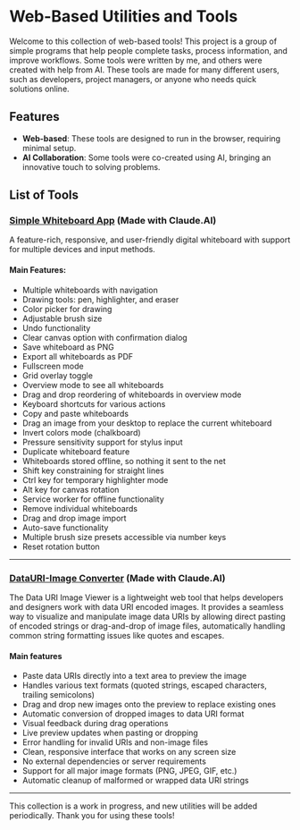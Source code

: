 # Web-Based Utilities and Tools

Welcome to this collection of web-based tools! This project is a group of simple programs that help people complete tasks, process information, and improve workflows. Some tools were written by me, and others were created with help from AI. These tools are made for many different users, such as developers, project managers, or anyone who needs quick solutions online.

## Features
- **Web-based**: These tools are designed to run in the browser, requiring minimal setup.
- **AI Collaboration**: Some tools were co-created using AI, bringing an innovative touch to solving problems.
  
## List of Tools


### [Simple Whiteboard App](https://dogriffiths.github.io/utilities/multiboard.html) (Made with Claude.AI)

A feature-rich, responsive, and user-friendly digital whiteboard with support for multiple devices and input methods.

#### Main Features:
- Multiple whiteboards with navigation
- Drawing tools: pen, highlighter, and eraser
- Color picker for drawing
- Adjustable brush size
- Undo functionality
- Clear canvas option with confirmation dialog
- Save whiteboard as PNG
- Export all whiteboards as PDF
- Fullscreen mode
- Grid overlay toggle
- Overview mode to see all whiteboards
- Drag and drop reordering of whiteboards in overview mode
- Keyboard shortcuts for various actions
- Copy and paste whiteboards
- Drag an image from your desktop to replace the current whiteboard
- Invert colors mode (chalkboard)
- Pressure sensitivity support for stylus input
- Duplicate whiteboard feature
- Whiteboards stored offline, so nothing it sent to the net
- Shift key constraining for straight lines
- Ctrl key for temporary highlighter mode
- Alt key for canvas rotation
- Service worker for offline functionality
- Remove individual whiteboards
- Drag and drop image import
- Auto-save functionality
- Multiple brush size presets accessible via number keys
- Reset rotation button

---

### [DataURI-Image Converter](https://dogriffiths.github.io/utilities/data-uri-viewer) (Made with Claude.AI)

The Data URI Image Viewer is a lightweight web tool that helps developers and designers work with data URI encoded images. It provides a seamless way to visualize and manipulate image data URIs by allowing direct pasting of encoded strings or drag-and-drop of image files, automatically handling common string formatting issues like quotes and escapes.

#### Main features

- Paste data URIs directly into a text area to preview the image
- Handles various text formats (quoted strings, escaped characters, trailing semicolons)
- Drag and drop new images onto the preview to replace existing ones
- Automatic conversion of dropped images to data URI format
- Visual feedback during drag operations
- Live preview updates when pasting or dropping
- Error handling for invalid URIs and non-image files
- Clean, responsive interface that works on any screen size
- No external dependencies or server requirements
- Support for all major image formats (PNG, JPEG, GIF, etc.)
- Automatic cleanup of malformed or wrapped data URI strings

---

This collection is a work in progress, and new utilities will be added periodically. Thank you for using these tools!

